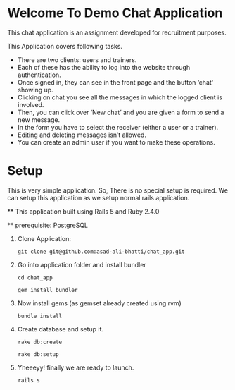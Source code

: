 # Welcome To Demo Chat Application

This chat application is an assignment developed for recruitment purposes. 

This Application covers following tasks. 
 * There are two clients: users and trainers.
 * Each of these has the ability to log into the website through authentication.
 * Once signed in, they can see in the front page and the button ‘chat' showing up.
 * Clicking on chat you see all the messages in which the logged client is involved.
 * Then, you can click over ‘New chat’ and you are given a form to send a new message.
 * In the form you have to select the receiver (either a user or a trainer).
 * Editing and deleting messages isn’t allowed.
 * You can create an admin user if you want to make these operations.

# Setup
This is very simple application. So, There is no special setup is required. We can setup this application as we setup normal rails application.
 
** This application built using Rails 5 and Ruby 2.4.0 

** prerequisite: PostgreSQL 

1. Clone Application:

   ``git clone git@github.com:asad-ali-bhatti/chat_app.git``

2. Go into application folder and install bundler

   ``cd chat_app``

   ``gem install bundler``

3. Now install gems (as gemset already created using rvm)

   ``bundle install``

4. Create database and setup it. 

   ``rake db:create``

   ``rake db:setup``


5. Yheeeyy! finally we are ready to launch.

   ``rails s``

